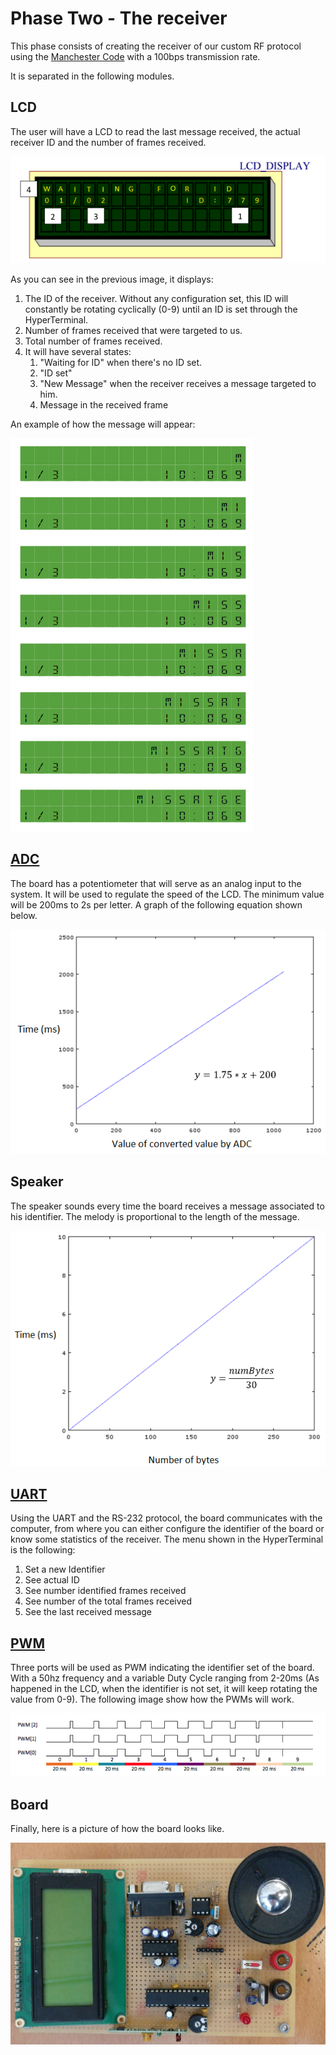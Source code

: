 # Phase Two - The receiver

This phase consists of creating the receiver of our custom RF protocol using the [Manchester Code](https://en.wikipedia.org/wiki/Manchester_code) with a 100bps transmission rate.

It is separated in the following modules.

## LCD

The user will have a LCD to read the last message received, the actual receiver ID and the number of frames received.

![Screenshot](images/LCD.PNG)

As you can see in the previous image, it displays:
1. The ID of the receiver. Without any configuration set, this ID will constantly be rotating cyclically (0-9) until an ID is set through the HyperTerminal. 
2. Number of frames received that were targeted to us.
3. Total number of frames received.
4. It will have several states:
    1. "Waiting for ID" when there's no ID set.
    2. "ID set"
    3. "New Message" when the receiver receives a message targeted to him.
    4. Message in the received frame

An example of how the message will appear:

![Screenshot](images/LCDMessage.PNG)

## [ADC](https://en.wikipedia.org/wiki/Analog-to-digital_converter)

The board has a potentiometer that will serve as an analog input to the system. It will be used to regulate the speed of the LCD. The minimum value will be 200ms to 2s per letter. A graph of the following equation shown below.

![Screenshot](images/ADCGraph.PNG)

## Speaker

The speaker sounds every time the board receives a message associated to his identifier. The melody is proportional to the length of the message.

![Screenshot](images/Speaker.PNG)

## [UART](https://en.wikipedia.org/wiki/Universal_asynchronous_receiver-transmitter)

Using the UART and the RS-232 protocol, the board communicates with the computer, from where you can either configure the identifier of the board or know some statistics of the receiver. The menu shown in the HyperTerminal is the following:

1. Set a new Identifier
2. See actual ID
3. See number identified frames received
3. See number of the total frames received
5. See the last received message

## [PWM](https://en.wikipedia.org/wiki/Pulse-width_modulation)

Three ports will be used as PWM indicating the identifier set of the board. With a 50hz frequency and a variable Duty Cycle ranging from 2-20ms (As happened in the LCD, when the identifier is not set, it will keep rotating the value from 0-9).
The following image show how the PWMs will work.

![Screenshot](images/PWM.PNG)

## Board

Finally, here is a picture of how the board looks like.

![Screenshot](images/Board.jpg)
